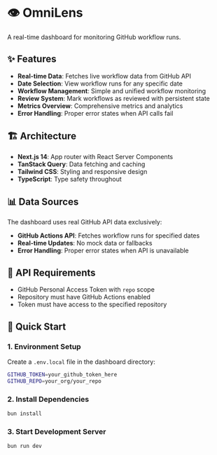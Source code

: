 # 👁️ OmniLens

A real-time dashboard for monitoring GitHub workflow runs.

## ✨ Features

- **Real-time Data**: Fetches live workflow data from GitHub API
- **Date Selection**: View workflow runs for any specific date
- **Workflow Management**: Simple and unified workflow monitoring
- **Review System**: Mark workflows as reviewed with persistent state
- **Metrics Overview**: Comprehensive metrics and analytics
- **Error Handling**: Proper error states when API calls fail

## 🏗️ Architecture

- **Next.js 14**: App router with React Server Components
- **TanStack Query**: Data fetching and caching
- **Tailwind CSS**: Styling and responsive design
- **TypeScript**: Type safety throughout

## 📊 Data Sources

The dashboard uses real GitHub API data exclusively:
- **GitHub Actions API**: Fetches workflow runs for specified dates
- **Real-time Updates**: No mock data or fallbacks
- **Error Handling**: Proper error states when API is unavailable

## 🔑 API Requirements

- GitHub Personal Access Token with `repo` scope
- Repository must have GitHub Actions enabled
- Token must have access to the specified repository

## 🚀 Quick Start

### 1. Environment Setup

Create a `.env.local` file in the dashboard directory:

```bash
GITHUB_TOKEN=your_github_token_here
GITHUB_REPO=your_org/your_repo
```

### 2. Install Dependencies

```bash
bun install
```

### 3. Start Development Server

```bash
bun run dev
```
